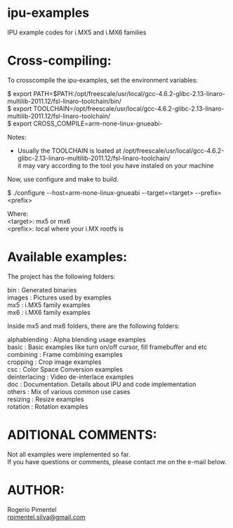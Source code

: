 ipu-examples
============

IPU example codes for i.MX5 and i.MX6 families

Cross-compiling:
================

To crosscompile the ipu-examples, set the environment variables:

$ export PATH=$PATH:/opt/freescale/usr/local/gcc-4.6.2-glibc-2.13-linaro-multilib-2011.12/fsl-linaro-toolchain/bin/  
$ export TOOLCHAIN=/opt/freescale/usr/local/gcc-4.6.2-glibc-2.13-linaro-multilib-2011.12/fsl-linaro-toolchain/  
$ export CROSS_COMPILE=arm-none-linux-gnueabi-

Notes:  
* Usually the TOOLCHAIN is loated at /opt/freescale/usr/local/gcc-4.6.2-glibc-2.13-linaro-multilib-2011.12/fsl-linaro-toolchain/  
it may vary according to the tool you have instaled on your machine  

Now, use configure and make to build.  
  
$ ./configure --host=arm-none-linux-gnueabi --target=\<target> --prefix=\<prefix>  

Where:  
\<target>: mx5 or mx6  
\<prefix>: local where your i.MX rootfs is  

Available examples:
===================

The project has the following folders:

bin             : Generated binaries  
images          : Pictures used by examples  
mx5             : i.MX5 family examples  
mx6             : i.MX6 family examples  

Inside mx5 and mx6 folders, there are the following folders:

alphablending   : Alpha blending usage examples  
basic           : Basic examples like turn on/off cursor, fill framebuffer and etc  
combining       : Frame combining examples  
cropping        : Crop image examples  
csc             : Color Space Conversion examples  
deinterlacing   : Video de-interlace examples  
doc             : Documentation. Details about IPU and code implementation  
others          : Mix of various common use cases  
resizing        : Resize examples  
rotation        : Rotation examples  

ADITIONAL COMMENTS:
===================

Not all examples were implemented so far.  
If you have questions or comments, please contact me on the e-mail below.  

AUTHOR:
=======

Rogerio Pimentel  
rpimentel.silva@gmail.com  

